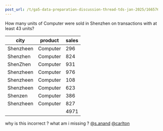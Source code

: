 ```yaml
---
post_url: /t/ga5-data-preparation-discussion-thread-tds-jan-2025/166576/21
---
```

How many units of Computer were sold in Shenzhen on transactions with at least 43 units?

| city | product | sales |
| --- | --- | --- |
| Shenzheen | Computer | 296 |
| Shenzhen | Computer | 824 |
| ShenZhen | Computer | 931 |
| Shenzheen | Computer | 976 |
| Shenzheen | Computer | 108 |
| Shenzheen | Computer | 623 |
| Shenzen | Computer | 386 |
| Shenzheen | Computer | 827 |
|  |  | 4971 |

why is this incorrect ? what am i missing ? [@s.anand](/u/s.anand) [@carlton](/u/carlton)
